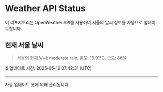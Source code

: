 
# Weather API Status

이 리포지토리는 OpenWeather API를 사용하여 서울의 날씨 정보를 자동으로 업데이트합니다.

## 현재 서울 날씨
> 서울의 현재 날씨: moderate rain, 온도: 18.91°C, 습도: 86%

⏳ 업데이트 시간: 2025-05-16 07:42:31 (UTC)

---
자동 업데이트 봇에 의해 관리됩니다.

